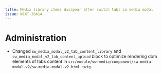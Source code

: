 ```yaml
---
title: Media library items disapear after switch tabs in media modal
issue: NEXT-38414
---
```

# Administration
* Changed `sw_media_modal_v2_tab_content_library` and `sw_media_modal_v2_tab_content_upload` block to optimize rendering dom elements of tabs content in `src/module/sw-media/component/sw-media-modal-v2/sw-media-modal-v2.html.twig`.
